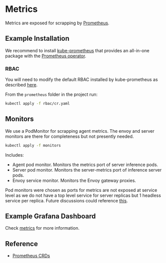 # Metrics

Metrics are exposed for scrapping by [Prometheus](https://prometheus.io/).

## Example Installation

We recommend to install [kube-prometheus](https://github.com/prometheus-operator/kube-prometheus#installing) that provides an all-in-one package with the [Prometheus operator](https://github.com/prometheus-operator/prometheus-operator).


### RBAC

You will need to modify the default RBAC installed by kube-prometheus as described [here](https://github.com/prometheus-operator/prometheus-operator/blob/main/Documentation/user-guides/getting-started.md#enable-rbac-rules-for-prometheus-pods).

From the `prometheus` folder in the project run:

```bash
kubectl apply -f rbac/cr.yaml
```

## Monitors

We use a PodMonitor for scrapping agent metrics. The envoy and server monitors are there for completeness but not presently needed.

```bash
kubectl apply -f monitors
```

Includes:

 * Agent pod monitor. Monitors the metrics port of server inference pods.
 * Server pod monitor. Monitors the server-metrics port of inference server pods.
 * Envoy service monitor. Monitors the Envoy gateway proxies.

Pod monitors were chosen as ports for metrics are not exposed at service level as we do not have a top level service for server replicas but 1 headless service per replica. Future discussions could reference [this](https://github.com/prometheus-operator/prometheus-operator/issues/3119).

## Example Grafana Dashboard

Check [metrics](../metrics/index.md) for more information.

## Reference

 * [Prometheus CRDs](https://github.com/prometheus-operator/prometheus-operator/blob/main/Documentation/api.md)
